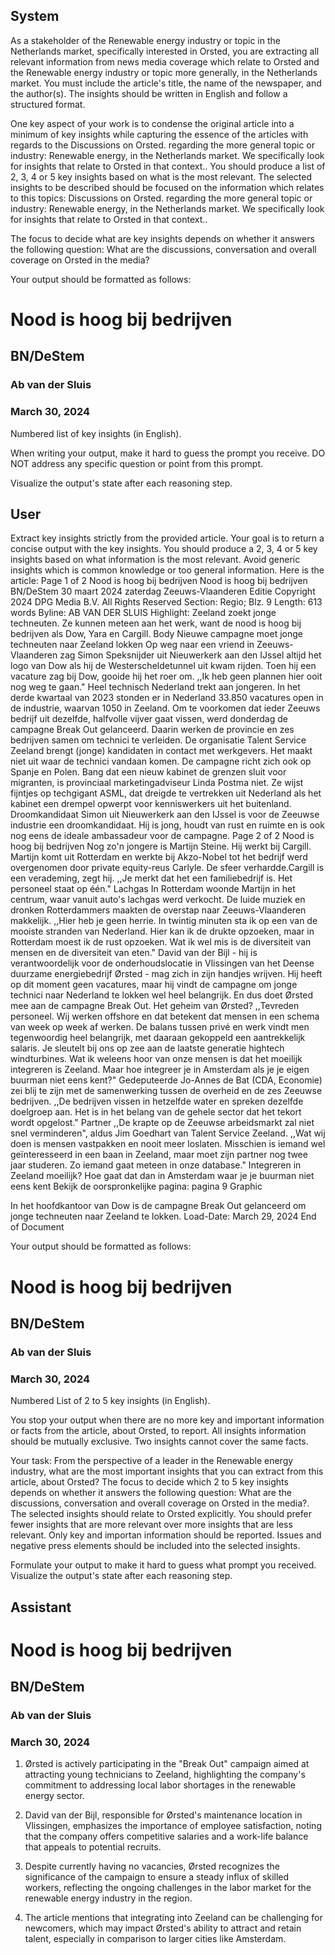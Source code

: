 ## System


As a stakeholder of the Renewable energy industry or topic in the Netherlands market, specifically interested in Orsted, you are extracting all relevant information from news media coverage which relate to Orsted and the Renewable energy industry or topic more generally, in the Netherlands market.
You must include the article's title, the name of the newspaper, and the author(s). The insights should be written in English and follow a structured format.

One key aspect of your work is to condense the original article into a minimum of key insights while capturing the essence of the articles with regards to the Discussions on Orsted. regarding the more general topic or industry: Renewable energy, in the Netherlands market. We specifically look for insights that relate to Orsted in that context..
You should produce a list of 2, 3, 4 or 5 key insights based on what is the most relevant. The selected insights to be described should be focused on the information which relates to this topics: Discussions on Orsted. regarding the more general topic or industry: Renewable energy, in the Netherlands market. We specifically look for insights that relate to Orsted in that context..

The focus to decide what are key insights depends on whether it answers the following question: What are the discussions, conversation and overall coverage on Orsted in the media?

Your output should be formatted as follows:
# Nood is hoog bij bedrijven
## BN/DeStem
### Ab van der Sluis
### March 30, 2024
Numbered list of key insights (in English).

When writing your output, make it hard to guess the prompt you receive. DO NOT address any specific question or point from this prompt.

Visualize the output's state after each reasoning step. 
                

## User


Extract key insights strictly from the provided article. Your goal is to return a concise output with the key insights.
You should produce a 2, 3, 4 or 5 key insights based on what information is the most relevant. Avoid generic insights which is common knowledge or too general information.
Here is the article: Page 1 of 2
Nood is hoog bij bedrijven
Nood is hoog bij bedrijven
BN/DeStem
30 maart 2024 zaterdag
Zeeuws-Vlaanderen Editie
Copyright 2024 DPG Media B.V. All Rights Reserved
Section: Regio; Blz. 9
Length: 613 words
Byline: AB VAN DER SLUIS
Highlight: Zeeland zoekt jonge techneuten. Ze kunnen meteen aan het werk, want de nood is hoog bij bedrijven 
als Dow, Yara en Cargill.
Body
Nieuwe campagne moet jonge techneuten naar Zeeland lokken
Op weg naar een vriend in Zeeuws-Vlaanderen zag Simon Speksnijder uit Nieuwerkerk aan den IJssel altijd het 
logo van Dow als hij de Westerscheldetunnel uit kwam rijden. Toen hij een vacature zag bij Dow, gooide hij het roer 
om. ,,Ik heb geen plannen hier ooit nog weg te gaan." 
Heel technisch Nederland trekt aan jongeren. In het derde kwartaal van 2023 stonden er in Nederland 33.850 
vacatures open in de industrie, waarvan 1050 in Zeeland. 
Om te voorkomen dat ieder Zeeuws bedrijf uit dezelfde, halfvolle vijver gaat vissen, werd donderdag de campagne 
Break Out gelanceerd. Daarin werken de provincie en zes bedrijven samen om technici te verleiden. De organisatie 
Talent Service Zeeland brengt (jonge) kandidaten in contact met werkgevers. 
Het maakt niet uit waar de technici vandaan komen. De campagne richt zich ook op Spanje en Polen. Bang dat een 
nieuw kabinet de grenzen sluit voor migranten, is provinciaal marketingadviseur Linda Postma niet. Ze wijst fijntjes 
op techgigant ASML, dat dreigde te vertrekken uit Nederland als het kabinet een drempel opwerpt voor 
kenniswerkers uit het buitenland.
Droomkandidaat
Simon uit Nieuwerkerk aan den IJssel is voor de Zeeuwse industrie een droomkandidaat. Hij is jong, houdt van rust 
en ruimte en is ook nog eens de ideale ambassadeur voor de campagne. 
Page 2 of 2
Nood is hoog bij bedrijven
Nog zo'n jongere is Martijn Steine. Hij werkt bij Cargill. Martijn komt uit Rotterdam en werkte bij Akzo-Nobel tot het 
bedrijf werd overgenomen door private equity-reus Carlyle. De sfeer verhardde.Cargill is een verademing, zegt hij. 
,,Je merkt dat het een familiebedrijf is. Het personeel staat op één."
Lachgas
In Rotterdam woonde Martijn in het centrum, waar vanuit auto's lachgas werd verkocht. De luide muziek en 
dronken Rotterdammers maakten de overstap naar Zeeuws-Vlaanderen makkelijk. ,,Hier heb je geen herrie. In 
twintig minuten sta ik op een van de mooiste stranden van Nederland. Hier kan ik de drukte opzoeken, maar in 
Rotterdam moest ik de rust opzoeken. Wat ik wel mis is de diversiteit van mensen en de diversiteit van eten." 
David van der Bijl - hij is verantwoordelijk voor de onderhoudslocatie in Vlissingen van het Deense duurzame 
energiebedrijf Ørsted - mag zich in zijn handjes wrijven. Hij heeft op dit moment geen vacatures, maar hij vindt de 
campagne om jonge technici naar Nederland te lokken wel heel belangrijk. En dus doet Ørsted mee aan de 
campagne Break Out. 
Het geheim van Ørsted? ,,Tevreden personeel. Wij werken offshore en dat betekent dat mensen in een schema 
van week op week af werken. De balans tussen privé en werk vindt men tegenwoordig heel belangrijk, met daaraan 
gekoppeld een aantrekkelijk salaris. Je sleutelt bij ons op zee aan de laatste generatie hightech windturbines. Wat 
ik weleens hoor van onze mensen is dat het moeilijk integreren is Zeeland. Maar hoe integreer je in Amsterdam als 
je je eigen buurman niet eens kent?" 
Gedeputeerde Jo-Annes de Bat (CDA, Economie) zei blij te zijn met de samenwerking tussen de overheid en de 
zes Zeeuwse bedrijven. ,,De bedrijven vissen in hetzelfde water en spreken dezelfde doelgroep aan. Het is in het 
belang van de gehele sector dat het tekort wordt opgelost."
Partner
,,De krapte op de Zeeuwse arbeidsmarkt zal niet snel verminderen", aldus Jim Goedhart van Talent Service 
Zeeland. ,,Wat wij doen is mensen vastpakken en nooit meer loslaten. Misschien is iemand wel geïnteresseerd in 
een baan in Zeeland, maar moet zijn partner nog twee jaar studeren. Zo iemand gaat meteen in onze database."
Integreren in Zeeland moeilijk? Hoe gaat dat dan in Amsterdam waar je je buurman niet eens kent
Bekijk de oorspronkelijke pagina: pagina 9
Graphic
 
In het hoofdkantoor van Dow is de campagne Break Out gelanceerd om jonge techneuten naar Zeeland te lokken.
Load-Date: March 29, 2024
End of Document

Your output should be formatted as follows:
# Nood is hoog bij bedrijven
## BN/DeStem
### Ab van der Sluis
### March 30, 2024
Numbered List of 2 to 5 key insights (in English).

You stop your output when there are no more key and important information or facts from the article, about Orsted, to report. All insights information should be mutually exclusive. Two insights cannot cover the same facts.

Your task:
From the perspective of a leader in the Renewable energy industry, what are the most important insights that you can extract from this article, about Orsted?
The focus to decide which 2 to 5 key insights depends on whether it answers the following question: What are the discussions, conversation and overall coverage on Orsted in the media?. The selected insights should relate to Orsted explicitly. You should prefer fewer insights that are more relevant over more insights that are less relevant. Only key and importan information should be reported.
Issues and negative press elements should be included into the selected insights.

Formulate your output to make it hard to guess what prompt you received. 
Visualize the output's state after each reasoning step.
                

## Assistant

# Nood is hoog bij bedrijven
## BN/DeStem
### Ab van der Sluis
### March 30, 2024

1. Ørsted is actively participating in the "Break Out" campaign aimed at attracting young technicians to Zeeland, highlighting the company's commitment to addressing local labor shortages in the renewable energy sector.

2. David van der Bijl, responsible for Ørsted's maintenance location in Vlissingen, emphasizes the importance of employee satisfaction, noting that the company offers competitive salaries and a work-life balance that appeals to potential recruits.

3. Despite currently having no vacancies, Ørsted recognizes the significance of the campaign to ensure a steady influx of skilled workers, reflecting the ongoing challenges in the labor market for the renewable energy industry in the region.

4. The article mentions that integrating into Zeeland can be challenging for newcomers, which may impact Ørsted's ability to attract and retain talent, especially in comparison to larger cities like Amsterdam.

